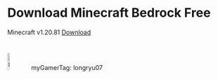 # Download Minecraft Bedrock Free
Minecraft v1.20.81
[Download](https://mcpe-planet.com/wp-content/uploads/2024/04/minecraft-1-20-81.apk)
#
<img style="width: 10%; height: 10%;" src="https://img-prod-cms-rt-microsoft-com.akamaized.net/cms/api/am/imageFileData/RW4ESm?ver=c63e" alt="logoXbox">
<!--img style="width: 4%; height: 4%;" src="https://images-eds-ssl.xboxlive.com/image?url=z951ykn43p4FqWbbFvR2Ec.8vbDhj8G2Xe7JngaTToBrrCmIEEXHC9UNrdJ6P7KI4AAOijCgOA3.jozKovAH9yyrrjpmFnOcUK6Y9jpRlPy6D3xbINOxCWebMafcw8v_&format=jpg&h=253&w=253" alt="myavt"-->
myGamerTag: longryu07

